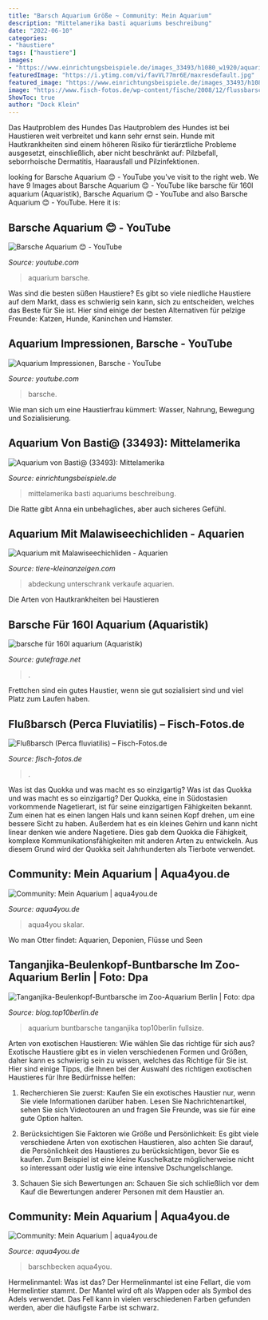 ```yaml
---
title: "Barsch Aquarium Größe ~ Community: Mein Aquarium"
description: "Mittelamerika basti aquariums beschreibung"
date: "2022-06-10"
categories:
- "haustiere"
tags: ["haustiere"]
images:
- "https://www.einrichtungsbeispiele.de/images_33493/h1080_w1920/aquarium-hauptansicht-von-mittelamerika__2ad25c964cc7919346ac138fbe484d11.jpg"
featuredImage: "https://i.ytimg.com/vi/favVL77mr6E/maxresdefault.jpg"
featured_image: "https://www.einrichtungsbeispiele.de/images_33493/h1080_w1920/aquarium-hauptansicht-von-mittelamerika__2ad25c964cc7919346ac138fbe484d11.jpg"
image: "https://www.fisch-fotos.de/wp-content/fische/2008/12/flussbarsch1.jpg"
ShowToc: true
author: "Dock Klein"
---
```



Das Hautproblem des Hundes
Das Hautproblem des Hundes ist bei Haustieren weit verbreitet und kann sehr ernst sein. Hunde mit Hautkrankheiten sind einem höheren Risiko für tierärztliche Probleme ausgesetzt, einschließlich, aber nicht beschränkt auf: Pilzbefall, seborrhoische Dermatitis, Haarausfall und Pilzinfektionen.

	

		
looking for Barsche Aquarium 😊 - YouTube you've visit to the right web. We have 9 Images about Barsche Aquarium 😊 - YouTube like barsche für 160l aquarium (Aquaristik), Barsche Aquarium 😊 - YouTube and also Barsche Aquarium 😊 - YouTube. Here it is:
		
    
## Barsche Aquarium 😊 - YouTube

<img loading=lazy src="https://i.ytimg.com/vi/favVL77mr6E/maxresdefault.jpg" onerror="this.onerror=null;this.src='https://tse3.mm.bing.net/th?id=OIP.1h3bGXziRS3tdAy4jnH4ogHaEK&amp;pid=15.1';" alt="Barsche Aquarium 😊 - YouTube">

_Source: youtube.com_

>aquarium barsche. 

	

Was sind die besten süßen Haustiere?
Es gibt so viele niedliche Haustiere auf dem Markt, dass es schwierig sein kann, sich zu entscheiden, welches das Beste für Sie ist. Hier sind einige der besten Alternativen für pelzige Freunde: Katzen, Hunde, Kaninchen und Hamster.

    
## Aquarium Impressionen, Barsche - YouTube

<img loading=lazy src="https://i.ytimg.com/vi/X9CCj77LD6Y/maxresdefault.jpg" onerror="this.onerror=null;this.src='https://tse3.mm.bing.net/th?id=OIP.1dglUdRFkgUmzBzQcA58wgHaEK&amp;pid=15.1';" alt="Aquarium Impressionen, Barsche - YouTube">

_Source: youtube.com_

>barsche. 

	

Wie man sich um eine Haustierfrau kümmert: Wasser, Nahrung, Bewegung und Sozialisierung.

    
## Aquarium Von Basti@ (33493): Mittelamerika

<img loading=lazy src="https://www.einrichtungsbeispiele.de/images_33493/h1080_w1920/aquarium-hauptansicht-von-mittelamerika__2ad25c964cc7919346ac138fbe484d11.jpg" onerror="this.onerror=null;this.src='https://tse2.mm.bing.net/th?id=OIP.SUqTIk1I1pUyjBoosqHECAHaFj&amp;pid=15.1';" alt="Aquarium von Basti@ (33493): Mittelamerika">

_Source: einrichtungsbeispiele.de_

>mittelamerika basti aquariums beschreibung. 

	

Die Ratte gibt Anna ein unbehagliches, aber auch sicheres Gefühl.

    
## Aquarium Mit Malawiseechichliden - Aquarien

<img loading=lazy src="https://www.tiere-kleinanzeigen.com/export/503c56f079c152401270925c26c31.jpg" onerror="this.onerror=null;this.src='https://tse2.mm.bing.net/th?id=OIP.2dYiCo-r-Za4Ol3JwdPBswHaJ4&amp;pid=15.1';" alt="Aquarium mit Malawiseechichliden - Aquarien">

_Source: tiere-kleinanzeigen.com_

>abdeckung unterschrank verkaufe aquarien. 

	

Die Arten von Hautkrankheiten bei Haustieren

    
## Barsche Für 160l Aquarium (Aquaristik)

<img loading=lazy src="https://images.gutefrage.net/media/fragen-antworten/bilder/52183248/0_big.jpg?v=1348572016000" onerror="this.onerror=null;this.src='https://tse3.mm.bing.net/th?id=OIP.lJXIAhRwgj-nqPKnFFWY3wHaEK&amp;pid=15.1';" alt="barsche für 160l aquarium (Aquaristik)">

_Source: gutefrage.net_

>. 

	

Frettchen sind ein gutes Haustier, wenn sie gut sozialisiert sind und viel Platz zum Laufen haben.

    
## Flußbarsch (Perca Fluviatilis) – Fisch-Fotos.de

<img loading=lazy src="https://www.fisch-fotos.de/wp-content/fische/2008/12/flussbarsch1.jpg" onerror="this.onerror=null;this.src='https://tse4.mm.bing.net/th?id=OIP.83cGNd1o5RZt9xx5r4pCmAAAAA&amp;pid=15.1';" alt="Flußbarsch (Perca fluviatilis) – Fisch-Fotos.de">

_Source: fisch-fotos.de_

>. 

	

Was ist das Quokka und was macht es so einzigartig?
Was ist das Quokka und was macht es so einzigartig?
Der Quokka, eine in Südostasien vorkommende Nagetierart, ist für seine einzigartigen Fähigkeiten bekannt. Zum einen hat es einen langen Hals und kann seinen Kopf drehen, um eine bessere Sicht zu haben. Außerdem hat es ein kleines Gehirn und kann nicht linear denken wie andere Nagetiere. Dies gab dem Quokka die Fähigkeit, komplexe Kommunikationsfähigkeiten mit anderen Arten zu entwickeln. Aus diesem Grund wird der Quokka seit Jahrhunderten als Tierbote verwendet.

    
## Community: Mein Aquarium | Aqua4you.de

<img loading=lazy src="http://www.aqua4you.de/images/mein_aquarium/bUNw2ml7TCPe.jpg" onerror="this.onerror=null;this.src='https://tse1.mm.bing.net/th?id=OIP.ekxA_sIjvEqKRySqYhLTfwHaDt&amp;pid=15.1';" alt="Community: Mein Aquarium | aqua4you.de">

_Source: aqua4you.de_

>aqua4you skalar. 

	

Wo man Otter findet: Aquarien, Deponien, Flüsse und Seen

    
## Tanganjika-Beulenkopf-Buntbarsche Im Zoo-Aquarium Berlin | Foto: Dpa

<img loading=lazy src="https://blog.top10berlin.de/wp-content/uploads/2013/02/fullsize_zoo-aquarium_berlin_dpa_2.jpg" onerror="this.onerror=null;this.src='https://tse4.mm.bing.net/th?id=OIP.GUvmMV9yiUHIpp7goXwx1AHaEg&amp;pid=15.1';" alt="Tanganjika-Beulenkopf-Buntbarsche im Zoo-Aquarium Berlin | Foto: dpa">

_Source: blog.top10berlin.de_

>aquarium buntbarsche tanganjika top10berlin fullsize. 

	

Arten von exotischen Haustieren: Wie wählen Sie das richtige für sich aus?
Exotische Haustiere gibt es in vielen verschiedenen Formen und Größen, daher kann es schwierig sein zu wissen, welches das Richtige für Sie ist. Hier sind einige Tipps, die Ihnen bei der Auswahl des richtigen exotischen Haustieres für Ihre Bedürfnisse helfen:
1. Recherchieren Sie zuerst: Kaufen Sie ein exotisches Haustier nur, wenn Sie viele Informationen darüber haben. Lesen Sie Nachrichtenartikel, sehen Sie sich Videotouren an und fragen Sie Freunde, was sie für eine gute Option halten.

2. Berücksichtigen Sie Faktoren wie Größe und Persönlichkeit: Es gibt viele verschiedene Arten von exotischen Haustieren, also achten Sie darauf, die Persönlichkeit des Haustieres zu berücksichtigen, bevor Sie es kaufen. Zum Beispiel ist eine kleine Kuschelkatze möglicherweise nicht so interessant oder lustig wie eine intensive Dschungelschlange.

3. Schauen Sie sich Bewertungen an: Schauen Sie sich schließlich vor dem Kauf die Bewertungen anderer Personen mit dem Haustier an.

    
## Community: Mein Aquarium | Aqua4you.de

<img loading=lazy src="http://www.aqua4you.de/images/mein_aquarium/A7TGIFGkJZ.jpg" onerror="this.onerror=null;this.src='https://tse3.mm.bing.net/th?id=OIP.XBAuAuetZCjSyCxpMpu3pQHaFj&amp;pid=15.1';" alt="Community: Mein Aquarium | aqua4you.de">

_Source: aqua4you.de_

>barschbecken aqua4you. 

	

Hermelinmantel: Was ist das?
Der Hermelinmantel ist eine Fellart, die vom Hermelintier stammt. Der Mantel wird oft als Wappen oder als Symbol des Adels verwendet. Das Fell kann in vielen verschiedenen Farben gefunden werden, aber die häufigste Farbe ist schwarz.

